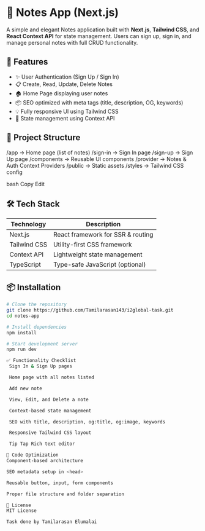 # 📝 Notes App (Next.js)

A simple and elegant Notes application built with **Next.js**, **Tailwind CSS**, and **React Context API** for state management. Users can sign up, sign in, and manage personal notes with full CRUD functionality.

## 🚀 Features

- ✨ User Authentication (Sign Up / Sign In)
- 📋 Create, Read, Update, Delete Notes
- 🏠 Home Page displaying user notes
- 📦 SEO optimized with meta tags (title, description, OG, keywords)
- 💡 Fully responsive UI using Tailwind CSS
- 🧠 State management using Context API

## 📁 Project Structure

/app → Home page (list of notes)
/sign-in → Sign In page
/sign-up → Sign Up page
/components → Reusable UI components
/provider → Notes & Auth Context Providers
/public → Static assets
/styles → Tailwind CSS config

bash
Copy
Edit

## 🛠️ Tech Stack

| Technology      | Description                           |
|-----------------|---------------------------------------|
| Next.js         | React framework for SSR & routing     |
| Tailwind CSS    | Utility-first CSS framework           |
| Context API     | Lightweight state management          |
| TypeScript      | Type-safe JavaScript (optional)       |

## 📦 Installation

```bash
# Clone the repository
git clone https://github.com/Tamilarasan143/i2global-task.git
cd notes-app

# Install dependencies
npm install

# Start development server
npm run dev

✅ Functionality Checklist
 Sign In & Sign Up pages

 Home page with all notes listed

 Add new note

 View, Edit, and Delete a note

 Context-based state management

 SEO with title, description, og:title, og:image, keywords

 Responsive Tailwind CSS layout

 Tip Tap Rich text editor

🧼 Code Optimization
Component-based architecture

SEO metadata setup in <head>

Reusable button, input, form components

Proper file structure and folder separation

📄 License
MIT License

Task done by Tamilarasan Elumalai

